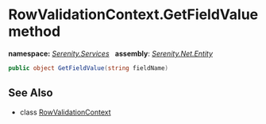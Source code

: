 # RowValidationContext.GetFieldValue method
**namespace:** *[Serenity.Services](../../README.md#serenity.services-namespace)*   **assembly**: *[Serenity.Net.Entity](../../README.md)*

```csharp
public object GetFieldValue(string fieldName)
```

## See Also

* class [RowValidationContext](../RowValidationContext.md)